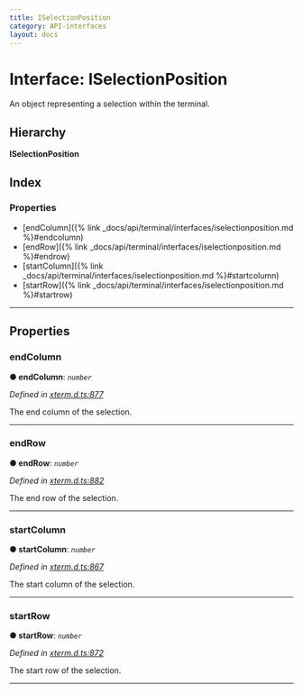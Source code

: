 ```yaml
---
title: ISelectionPosition
category: API-interfaces
layout: docs
---
```



# Interface: ISelectionPosition

An object representing a selection within the terminal.

## Hierarchy

**ISelectionPosition**

## Index

### Properties

* [endColumn]({% link _docs/api/terminal/interfaces/iselectionposition.md %}#endcolumn)
* [endRow]({% link _docs/api/terminal/interfaces/iselectionposition.md %}#endrow)
* [startColumn]({% link _docs/api/terminal/interfaces/iselectionposition.md %}#startcolumn)
* [startRow]({% link _docs/api/terminal/interfaces/iselectionposition.md %}#startrow)

---

## Properties

<a id="endcolumn"></a>

###  endColumn

**● endColumn**: *`number`*

*Defined in [xterm.d.ts:877](https://github.com/xtermjs/xterm.js/blob/4.3.0/typings/xterm.d.ts#L877)*

The end column of the selection.

___
<a id="endrow"></a>

###  endRow

**● endRow**: *`number`*

*Defined in [xterm.d.ts:882](https://github.com/xtermjs/xterm.js/blob/4.3.0/typings/xterm.d.ts#L882)*

The end row of the selection.

___
<a id="startcolumn"></a>

###  startColumn

**● startColumn**: *`number`*

*Defined in [xterm.d.ts:867](https://github.com/xtermjs/xterm.js/blob/4.3.0/typings/xterm.d.ts#L867)*

The start column of the selection.

___
<a id="startrow"></a>

###  startRow

**● startRow**: *`number`*

*Defined in [xterm.d.ts:872](https://github.com/xtermjs/xterm.js/blob/4.3.0/typings/xterm.d.ts#L872)*

The start row of the selection.

___

